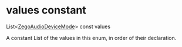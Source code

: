 


# values constant







List&lt;[ZegoAudioDeviceMode](../../zego_uikit_prebuilt_live_audio_room/ZegoAudioDeviceMode.md)> const values
  




<p>A constant List of the values in this enum, in order of their declaration.</p>










